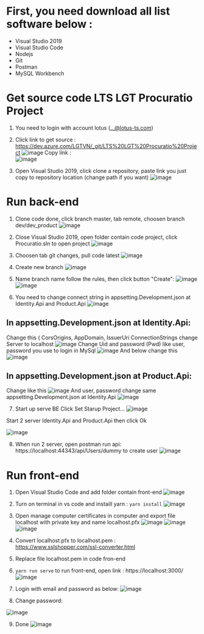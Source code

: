 # First, you need download all list software below :
- Visual Studio 2019
- Visual Studio Code
- Nodejs
- Git
- Postman
- MySQL Workbench

# Get source code LTS LGT Procuratio Project
 1. You need to login with account lotus (...@lotus-ts.com)
 
 2. Click link to get source : https://dev.azure.com/LGTVN/_git/LTS%20LGT%20Procuratio%20Project
![image](https://user-images.githubusercontent.com/82664727/159402637-75a3ff6d-d528-4604-8844-0a970db5e4bc.png)
Copy link :  
![image](https://user-images.githubusercontent.com/82664727/159403054-c534188d-8372-4127-a712-95f22e21d0d9.png)

3. Open Visual Studio 2019, click clone a repository, paste link you just copy to repository location (change path if you want)
![image](https://user-images.githubusercontent.com/82664727/159404483-8abbddd5-b050-44ce-b3e2-85952568e515.png)

# Run back-end
1. Clone code done, click branch master, tab remote, choosen branch dev/dev_product
![image](https://user-images.githubusercontent.com/82664727/159405729-9b8ca44e-80a2-4401-be7c-548adf116f4d.png)

2. Close Visual Studio 2019, open folder contain code project, click Procuratio.sln to open project
![image](https://user-images.githubusercontent.com/82664727/159406056-23c530c2-7a06-4b5a-a487-05251e9a3742.png)

3. Choosen tab git changes, pull code latest
![image](https://user-images.githubusercontent.com/82664727/159406553-8ab55859-9bca-4a0e-98df-09f5f9d348c7.png)

4. Create new branch 
![image](https://user-images.githubusercontent.com/82664727/159406751-7449c548-8d4b-4b77-9ef4-9ebce400d49d.png)

5. Name branch name follow the rules, then click button "Create":
![image](https://user-images.githubusercontent.com/82664727/159407182-3ae1e071-83a2-4a8a-a9af-cbc43f397b18.png)
![image](https://user-images.githubusercontent.com/82664727/159407113-121d094c-9cb3-4edb-869b-f55969a5ee63.png)

6. You need to change connect string in appsetting.Development.json at Identity.Api and Product.Api
![image](https://user-images.githubusercontent.com/82664727/159408376-735fad86-cfb4-4194-9c42-d9f70af9b3de.png)
## In appsetting.Development.json at Identity.Api:
Change this ( CorsOrigins, AppDomain, IssuerUri
ConnectionStrings change Server to localhost
![image](https://user-images.githubusercontent.com/82664727/159408709-47774256-da6a-4d2e-9110-142a1c8a9fbf.png)
Change Uid and password (Pwd) like user, password you use to login in MySql
![image](https://user-images.githubusercontent.com/82664727/159408880-6fc91a3a-0af7-42ee-ade3-0ee55d7c7bd2.png)
And below change this
![image](https://user-images.githubusercontent.com/82664727/159408931-604eefdd-1401-4c1f-bb81-85078094f057.png)
## In appsetting.Development.json at Product.Api:
Change like this
![image](https://user-images.githubusercontent.com/82664727/159409763-d7b72072-f733-43ad-8170-21ec16d7ef8b.png)
And user, password change same appsetting.Development.json at Identity.Api
![image](https://user-images.githubusercontent.com/82664727/159409811-e6ee148e-4dd3-4787-b524-c8a00fe307f1.png)

7. Start up serve BE 
Click Set Starup Project...
![image](https://user-images.githubusercontent.com/82664727/159410650-ec124b38-1418-496c-ad25-7f57e1b6b842.png)

Start 2 server Identity.Api and Product.Api then click Ok

![image](https://user-images.githubusercontent.com/82664727/159410565-9acf0902-b6eb-47b7-852d-7ab3b73260a1.png)

8. When run 2 server, open postman run api: https://localhost:44343/api/Users/dummy to create user 
![image](https://user-images.githubusercontent.com/82664727/159423381-4bfde0bc-d670-4992-afac-3b0d5a98e503.png)

# Run front-end
1. Open Visual Studio Code and add folder contain front-end
![image](https://user-images.githubusercontent.com/82664727/159424807-074928a6-ebf8-40ea-ae46-17b34fe4083e.png)

2. Turn on terminal in vs code and instaill yarn : ```yarn install```
![image](https://user-images.githubusercontent.com/82664727/159425254-6576cc84-0b64-4343-84de-d296474f8623.png)

3. Open manage computer certificates in computer and export file localhost with private key and name localhost.pfx
![image](https://user-images.githubusercontent.com/82664727/159425927-6fff618d-06cc-422f-897d-9ef9fa09605b.png)
![image](https://user-images.githubusercontent.com/82664727/159426172-06ae5cce-93fe-44de-8a2b-c4428049a247.png)
![image](https://user-images.githubusercontent.com/82664727/159426978-1626dc80-3bd9-4e00-ac88-586e1656750d.png)

4. Convert localhost.pfx to localhost.pem : https://www.sslshopper.com/ssl-converter.html

5. Replace file localhost.pem in code fron-end 

6. ``` yarn run serve ``` to run front-end, open link : https://localhost:3000/
![image](https://user-images.githubusercontent.com/82664727/159427859-50dee439-637e-459b-a657-164d3c04916c.png)

7. Login with email and password as below:
![image](https://user-images.githubusercontent.com/82664727/159428270-cf474384-60d4-45a9-bf89-8dce7d63146e.png)

8. Change password:

![image](https://user-images.githubusercontent.com/82664727/159428594-01b6750d-0fca-4268-9a73-417cc9a8d6c5.png)

9. Done
![image](https://user-images.githubusercontent.com/82664727/159429079-25b119f8-b4d6-4f5d-8410-b2ee78e655b4.png)









